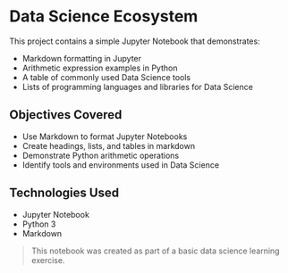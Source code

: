 

# Data Science Ecosystem 

This project contains a simple Jupyter Notebook that demonstrates:

- Markdown formatting in Jupyter
- Arithmetic expression examples in Python
- A table of commonly used Data Science tools
- Lists of programming languages and libraries for Data Science

##  Objectives Covered

- Use Markdown to format Jupyter Notebooks
- Create headings, lists, and tables in markdown
- Demonstrate Python arithmetic operations
- Identify tools and environments used in Data Science

##  Technologies Used

- Jupyter Notebook
- Python 3
- Markdown

> This notebook was created as part of a basic data science learning exercise.
